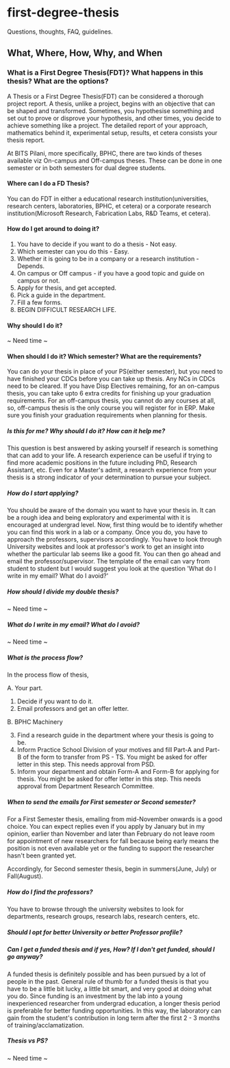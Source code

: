 # first-degree-thesis
Questions, thoughts, FAQ, guidelines.

## What, Where, How, Why, and When

### What is a First Degree Thesis(FDT)? What happens in this thesis? What are the options? 

A Thesis or a First Degree Thesis(FDT) can be considered a thorough project report. A thesis, unlike a project, begins with an objective that can be shaped and transformed.
Sometimes, you hypothesise something and set out to prove or disprove your hypothesis, and other times, you decide to achieve something like a project. The detailed report of your approach, mathematics behind it, experimental setup, results, et cetera consists your thesis report.

At BITS Pilani, more specifically, BPHC, there are two kinds of theses available viz On-campus and Off-campus theses. These can be done in one semester or in both semesters for dual degree students.


#### Where can I do a FD Thesis? 

You can do FDT in either a educational research institution(universities, research centers, laboratories, BPHC, et cetera) or a corporate research institution(Microsoft Research, Fabrication Labs, R&D Teams, et cetera).


#### How do I get around to doing it? 

1. You have to decide if you want to do a thesis - Not easy.
2. Which semester can you do this - Easy.
3. Whether it is going to be in a company or a research institution - Depends.
4. On campus or Off campus - if you have a good topic and guide on campus or not.
5. Apply for thesis, and get accepted.
6. Pick a guide in the department.
7. Fill a few forms. 
8. BEGIN DIFFICULT RESEARCH LIFE.

#### Why should I do it?

~ Need time ~



#### When should I do it? Which semester? What are the requirements? 

You can do your thesis in place of your PS(either semester), but you need to have finished your CDCs before you can take up thesis. Any NCs in CDCs need to be cleared. If you have Disp Electives remaining, for an on-campus thesis, you can take upto 6 extra credits for finishing up your graduation requirements. For an off-campus thesis, you cannot do any courses at all, so, off-campus thesis is the only course you will register for in ERP. Make sure you finish your graduation requirements when planning for thesis.



##### Is this for me? Why should I do it? How can it help me? 

This question is best answered by asking yourself if research is something that can add to your life. A research experience can be useful if trying to find more academic positions in the future including PhD, Research Assistant, etc. Even for a Master's admit, a research experience from your thesis is a strong indicator of your determination to pursue your subject.

##### How do I start applying? 

You should be aware of the domain you want to have your thesis in. It can be a rough idea and being exploratory and experimental with it is encouraged at undergrad level. Now, first thing would be to identify whether you can find this work in a lab or a company. Once you do, you have to approach the professors, supervisors accordingly. You have to look through University websites and look at professor's work to get an insight into whether the particular lab seems like a good fit. You can then go ahead and email the professor/supervisor. The template of the email can vary from student to student but I would suggest you look at the question 'What do I write in my email? What do I avoid?'


##### How should I divide my double thesis?

~ Need time ~

##### What do I write in my email? What do I avoid?  

~ Need time ~

##### What is the process flow? 

In the process flow of thesis, 

A. Your part.

1. Decide if you want to do it.
2. Email professors and get an offer letter. 

B. BPHC Machinery

3. Find a research guide in the department where your thesis is going to be.
4. Inform Practice School Division of your motives and fill Part-A and Part-B of the form to transfer from PS - TS. You might be asked for offer letter in this step. This needs approval from PSD.
5. Inform your department and obtain Form-A and Form-B for applying for thesis. You might be asked for offer letter in this step. This needs approval from Department Research Committee. 

##### When to send the emails for First semester or Second semester? 

For a First Semester thesis, emailing from mid-November onwards is a good choice. You can expect replies even if you apply by January but in my opinion, earlier than November and later than February do not leave room for appointment of new researchers for fall because being early means the position is not even available yet or the funding to support the researcher hasn't been granted yet. 

Accordingly, for Second semester thesis, begin in summers(June, July) or Fall(August).

##### How do I find the professors?

You have to browse through the university websites to look for departments, research groups, research labs, research centers, etc. 

##### Should I opt for better University or better Professor profile?

##### Can I get a funded thesis and if yes, How? If I don't get funded, should I go anyway?

A funded thesis is definitely possible and has been pursued by a lot of people in the past. General rule of thumb for a funded thesis is that you have to be a little bit lucky, a little bit smart, and very good at doing what you do. Since funding is an investment by the lab into a young inexperienced researcher from undergrad education, a longer thesis period is preferable for better funding opportunities. In this way, the laboratory can gain from the student's contribution in long term after the first 2 - 3 months of training/acclamatization. 

##### Thesis vs PS?

~ Need time ~

